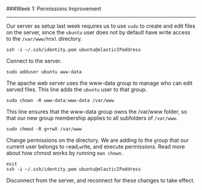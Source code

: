 ###Week 1: Permissions Improvement

-----

Our server as setup last week requires us to use `sudo` to create and edit files on the server, since the `ubuntu` user does not by default have write access to the `/var/www/html` directory. 


```
ssh -i ~/.ssh/identity.pem ubuntu@elasticIPaddress
```
Connect to the server.

```
sudo adduser ubuntu www-data
```
The apache web server uses the www-data group to manage who can edit served files. This line adds the `ubuntu` user to that group.

```
sudo chown -R www-data:www-data /var/www
```
This line ensures that the www-data group owns the /var/www folder, so that our new group membership applies to all subfolders of `/var/www`.

```
sudo chmod -R g+rwX /var/www
```
Change permissions on the directory. We are adding to the `g`roup that our current user belongs to `r`ead,`w`rite, and e`X`ecute permissions. Read more about how chmod works by running  `man chown`. 

```
exit
ssh -i ~/.ssh/identity.pem ubuntu@elasticIPaddress
```
Disconnect from the server, and reconnect for these changes to take effect.

